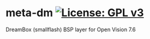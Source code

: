 meta-dm [![License: GPL v3](https://img.shields.io/badge/License-GPLv3-blue.svg)](https://www.gnu.org/licenses/gpl-3.0)
=======
DreamBox (smallflash) BSP layer for Open Vision 7.6
